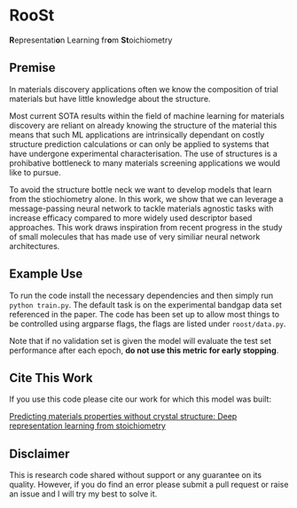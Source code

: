 # RooSt

**R**epresentati**o**n Learning fr**o**m **St**oichiometry

## Premise

In materials discovery applications often we know the composition of trial materials but have little knowledge about the structure.

Most current SOTA results within the field of machine learning for materials discovery are reliant on already knowing the structure of the material this means that such ML applications are intrinsically dependant on costly structure prediction calculations or can only be applied to systems that have undergone experimental characterisation. The use of structures is a prohibative bottleneck to many materials screening applications we would like to pursue.

To avoid the structure bottle neck we want to develop models that learn from the stiochiometry alone. In this work, we show that we can leverage a message-passing neural network to tackle materials agnostic tasks with increase efficacy compared to more widely used descriptor based approaches. This work draws inspiration from recent progress in the study of small molecules that has made use of very similiar neural network architectures. 

## Example Use
To run the code install the necessary dependencies and then simply run `python train.py`. The default task is on the experimental bandgap data set referenced in the paper. The code has been set up to allow most things to be controlled using argparse flags, the flags are listed under `roost/data.py`. 

Note that if no validation set is given the model will evaluate the test set performance after each epoch, **do not use this metric for early stopping**.

## Cite This Work

If you use this code please cite our work for which this model was built:

[Predicting materials properties without crystal structure: Deep representation learning from stoichiometry](https://arxiv.org/abs/1910.00617)

## Disclaimer

This is research code shared without support or any guarantee on its quality. However, if you do find an error please submit a pull request or raise an issue and I will try my best to solve it.

